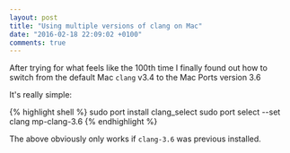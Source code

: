 ```yaml
---
layout: post
title: "Using multiple versions of clang on Mac"
date: "2016-02-18 22:09:02 +0100"
comments: true
---
```


After trying for what feels like the 100th time I finally found out how to switch from the default Mac `clang` v3.4 to the Mac Ports version 3.6

It's really simple:

{% highlight shell %}
sudo port install clang_select
sudo port select --set clang mp-clang-3.6
{% endhighlight %}

The above obviously only works if `clang-3.6` was previous installed.
